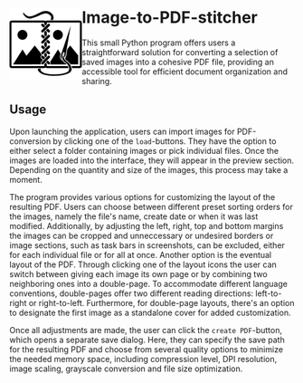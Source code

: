 # <img alt="makeshift logo showing two image files being stitched together with a needle and thread" src="images/icon.png" align="left" width="128px">Image-to-PDF-stitcher

This small Python program offers users a straightforward solution for converting a selection of saved images into a cohesive PDF file, providing an accessible tool for efficient document organization and sharing.

## Usage 
Upon launching the application, users can import images for PDF-conversion by clicking one of the `load`-buttons. They have the option to either select a folder containing images or pick individual files.
Once the images are loaded into the interface, they will appear in the preview section. Depending on the quantity and size of the images, this process may take a moment.

The program provides various options for customizing the layout of the resulting PDF.
Users can choose between different preset sorting orders for the images, namely the file's name, create date or when it was last modified.
Additionally, by adjusting the left, right, top and bottom margins the images can be cropped and unneccessary or undesired borders or image sections, such as task bars in screenshots,  can be excluded, either for each individual file or for all at once.
Another option is the eventual layout of the PDF. Through clicking one of the layout icons the user can switch between giving each image its own page or by combining two neighboring ones into a double-page. To accommodate different language conventions, double-pages offer two different reading directions: left-to-right or right-to-left.
Furthermore, for double-page layouts, there's an option to designate the first image as a standalone cover for added customization.

Once all adjustments are made, the user can click the `create PDF`-button, which opens a separate save dialog. 
Here, they can specify the save path for the resulting PDF and choose from several quality options to minimize the needed memory space, including compression level, DPI resolution, image scaling, grayscale conversion and file size optimization.
